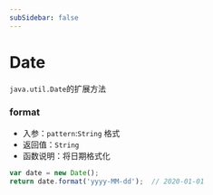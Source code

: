 ```yaml
---
subSidebar: false
---
```

# Date
`java.util.Date`的扩展方法
### format
- 入参：`pattern`:`String`  格式
- 返回值：`String`
- 函数说明：将日期格式化
```js
var date = new Date();
return date.format('yyyy-MM-dd');  // 2020-01-01
```
